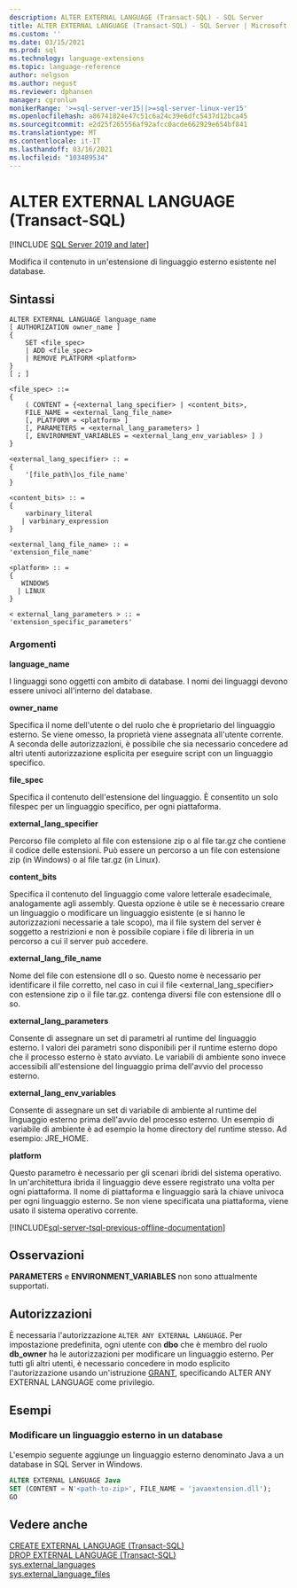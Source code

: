 ```yaml
---
description: ALTER EXTERNAL LANGUAGE (Transact-SQL) - SQL Server
title: ALTER EXTERNAL LANGUAGE (Transact-SQL) - SQL Server | Microsoft Docs
ms.custom: ''
ms.date: 03/15/2021
ms.prod: sql
ms.technology: language-extensions
ms.topic: language-reference
author: nelgson
ms.author: negust
ms.reviewer: dphansen
manager: cgronlun
monikerRange: '>=sql-server-ver15||>=sql-server-linux-ver15'
ms.openlocfilehash: a86741824e47c51c6a24c39e6dfc5437d12bca45
ms.sourcegitcommit: e2d25f265556af92afcc0acde662929e654bf841
ms.translationtype: MT
ms.contentlocale: it-IT
ms.lasthandoff: 03/16/2021
ms.locfileid: "103489534"
---
```

# <a name="alter-external-language-transact-sql"></a>ALTER EXTERNAL LANGUAGE (Transact-SQL)
[!INCLUDE [SQL Server 2019 and later](../../includes/applies-to-version/sqlserver2019.md)]

Modifica il contenuto in un'estensione di linguaggio esterno esistente nel database.

## <a name="syntax"></a>Sintassi

```syntaxsql
ALTER EXTERNAL LANGUAGE language_name  
[ AUTHORIZATION owner_name ]
{
    SET <file_spec>
    | ADD <file_spec>
    | REMOVE PLATFORM <platform> 
}
[ ; ]  

<file_spec> ::=  
{
    ( CONTENT = {<external_lang_specifier> | <content_bits>,
    FILE_NAME = <external_lang_file_name>
    [, PLATFORM = <platform> ]
    [, PARAMETERS = <external_lang_parameters> ]
    [, ENVIRONMENT_VARIABLES = <external_lang_env_variables> ] )
}

<external_lang_specifier> :: =  
{
    '[file_path\]os_file_name'  
}

<content_bits> :: =  
{
    varbinary_literal
   | varbinary_expression
}

<external_lang_file_name> :: =  
'extension_file_name'

<platform> :: =
{
   WINDOWS
  | LINUX
}

< external_lang_parameters > :: =  
'extension_specific_parameters'
```

### <a name="arguments"></a>Argomenti

**language_name**

I linguaggi sono oggetti con ambito di database. I nomi dei linguaggi devono essere univoci all'interno del database.

**owner_name**

Specifica il nome dell'utente o del ruolo che è proprietario del linguaggio esterno. Se viene omesso, la proprietà viene assegnata all'utente corrente. A seconda delle autorizzazioni, è possibile che sia necessario concedere ad altri utenti autorizzazione esplicita per eseguire script con un linguaggio specifico.

**file_spec**

Specifica il contenuto dell'estensione del linguaggio. È consentito un solo filespec per un linguaggio specifico, per ogni piattaforma. 

**external_lang_specifier**

Percorso file completo al file con estensione zip o al file tar.gz che contiene il codice delle estensioni. Può essere un percorso a un file con estensione zip (in Windows) o al file tar.gz (in Linux).

**content_bits**

Specifica il contenuto del linguaggio come valore letterale esadecimale, analogamente agli assembly.
Questa opzione è utile se è necessario creare un linguaggio o modificare un linguaggio esistente (e si hanno le autorizzazioni necessarie a tale scopo), ma il file system del server è soggetto a restrizioni e non è possibile copiare i file di libreria in un percorso a cui il server può accedere.

**external_lang_file_name**

Nome del file con estensione dll o so. Questo nome è necessario per identificare il file corretto, nel caso in cui il file <external_lang_specifier> con estensione zip o il file tar.gz. contenga diversi file con estensione dll o so.

**external_lang_parameters**

Consente di assegnare un set di parametri al runtime del linguaggio esterno. I valori dei parametri sono disponibili per il runtime esterno dopo che il processo esterno è stato avviato. Le variabili di ambiente sono invece accessibili all'estensione del linguaggio prima dell'avvio del processo esterno.

**external_lang_env_variables**

Consente di assegnare un set di variabile di ambiente al runtime del linguaggio esterno prima dell'avvio del processo esterno. Un esempio di variabile di ambiente è ad esempio la home directory del runtime stesso. Ad esempio: JRE_HOME.

**platform**

Questo parametro è necessario per gli scenari ibridi del sistema operativo. In un'architettura ibrida il linguaggio deve essere registrato una volta per ogni piattaforma. Il nome di piattaforma e linguaggio sarà la chiave univoca per ogni linguaggio esterno. Se non viene specificata una piattaforma, viene usato il sistema operativo corrente.

[!INCLUDE[sql-server-tsql-previous-offline-documentation](../../includes/sql-server-tsql-previous-offline-documentation.md)]

## <a name="remarks"></a>Osservazioni

**PARAMETERS** e **ENVIRONMENT_VARIABLES** non sono attualmente supportati.

## <a name="permissions"></a>Autorizzazioni

È necessaria l'autorizzazione `ALTER ANY EXTERNAL LANGUAGE`. Per impostazione predefinita, ogni utente con **dbo** che è membro del ruolo **db_owner** ha le autorizzazioni per modificare un linguaggio esterno. Per tutti gli altri utenti, è necessario concedere in modo esplicito l'autorizzazione usando un'istruzione [GRANT](./grant-database-permissions-transact-sql.md), specificando ALTER ANY EXTERNAL LANGUAGE come privilegio.

## <a name="examples"></a>Esempi

### <a name="alter-an-external-language-in-a-database"></a>Modificare un linguaggio esterno in un database  

L'esempio seguente aggiunge un linguaggio esterno denominato Java a un database in SQL Server in Windows.

```sql
ALTER EXTERNAL LANGUAGE Java 
SET (CONTENT = N'<path-to-zip>', FILE_NAME = 'javaextension.dll');
GO
```

## <a name="see-also"></a>Vedere anche

[CREATE EXTERNAL LANGUAGE (Transact-SQL)](create-external-language-transact-sql.md)  
[DROP EXTERNAL LANGUAGE (Transact-SQL)](drop-external-language-transact-sql.md)  
[sys.external_languages](../../relational-databases/system-catalog-views/sys-external-languages-transact-sql.md)  
[sys.external_language_files](../../relational-databases/system-catalog-views/sys-external-language-files-transact-sql.md)
